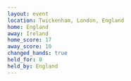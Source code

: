 ```yaml
---
layout: event
location: Twickenham, London, England
home: England
away: Ireland
home_score: 17
away_score: 10
changed_hands: true
held_for: 8
held_by: England
---
```

